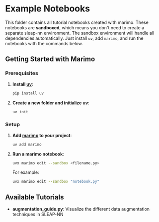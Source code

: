 # Example Notebooks

This folder contains all tutorial notebooks created with marimo. These notebooks are **sandboxed**, which means you don't need to create a separate sleap-nn environment. The sandbox environment will handle all dependencies automatically. Just install `uv`, add `marimo`, and run the notebooks with the commands below. 

## Getting Started with Marimo

### Prerequisites

1. **Install [uv](https://github.com/astral-sh/uv)**: 
   ```bash
   pip install uv
   ```

2. **Create a new folder and initialize uv**:
   ```bash
   uv init
   ```

### Setup

1. **Add [marimo](https://github.com/marimo-team/marimo) to your project**:
   ```bash
   uv add marimo
   ```

2. **Run a marimo notebook**:
   ```bash
   uvx marimo edit --sandbox <filename.py>
   ```

   For example:
   ```bash
   uvx marimo edit --sandbox "notebook.py"
   ```

## Available Tutorials

- **augmentation_guide.py**: Visualize the different data augmentation techniques in SLEAP-NN


